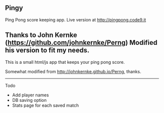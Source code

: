 Pingy
---------

Ping Pong score keeping app. Live version at http://pingpong.code9.it

Thanks to John Kernke (https://github.com/johnkernke/Perng)
Modified his version to fit my needs.
----------
This is a small html/js app that keeps your ping pong score.

Somewhat modified from http://johnkernke.github.io/Perng, thanks.

---------
Todo
- Add player names
- DB saving option
- Stats page for each saved match
